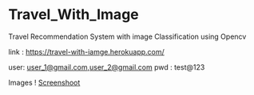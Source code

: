 # Travel_With_Image
Travel Recommendation System with image Classification using Opencv

link : https://travel-with-iamge.herokuapp.com/

user: user_1@gmail.com,user_2@gmail.com
pwd : test@123


Images
! [Screenshoot](https://drive.google.com/open?id=1iO1p9jyY8UMlMG6yEw_K6WAVCAH6TBmc)
